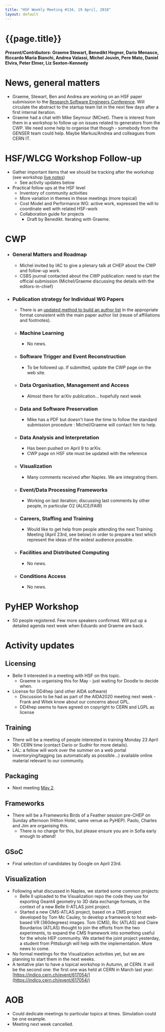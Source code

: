 ```yaml
---
title: "HSF Weekly Meeting #134, 19 April, 2018"
layout: default
---
```


# {{page.title}}

#### *Present/Contributors*: Graeme Stewart, Benedikt Hegner, Dario Menasce, Riccardo Maria Bianchi, Andrea Valassi, Michel Jouvin, Pere Mato, Daniel Elvira, Peter Elmer, Liz Sexton-Kennedy

News, general matters
=====================
-   Graeme, Stewart, Ben and Andrea are working on an HSF paper
    submission to the [Research Software Engineers
    Conference](http://rse.ac.uk/conf2018/call-talks-posters/).
    Will circulate the abstract to the startup team list in the next
    few days after a first internal iteration.
-   Graeme had a chat with Mike Seymour (MCnet). There is interest from
    them in a workshop to follow up on issues related to generators
    from the CWP. We need some help to organise that though - somebody
    from the GENSER team could help. Maybe Markus/Andrea and
    colleagues from CERN IT.
    
HSF/WLCG Workshop Follow-up
===========================
-   Gather important items that we should be tracking after the workshop
    (see workshop [live
    notes](https://docs.google.com/document/d/1QSkvwRK_2HENuxYXcs9Op1dTUK824KddQ1Tfan-P0WU/edit?usp=sharing))
    -   See activity updates below
-   Practical follow ups at the HSF level
    -   Inventory of community activities
    -   More variation in themes in these meetings (more topical)
    -   Cost Model and Performance WG: active work, expressed the will
        to coordinate well with related HSF-work
    -   Collaboration guide for projects
        -   Draft by Benedikt. Iterating with Graeme.
        
CWP
===
-   ### General Matters and Roadmap
    -   Michel invited by IAC to give a plenary talk at CHEP about the CWP and
        follow-up work.
    -   CSBS journal contacted about the CWP publication: need to start
        the official submission (Michel/Graeme discussing the details
        with the editors-in-chief)
-   ### Publication strategy for Individual WG Papers
    -   There is an [updated method
        to build an author list](http://hepsoftwarefoundation.org/cwp/cwp-wg-papers.html)
        in the appropriate format consistent
        with the main paper author list (reuse of affiliations and
        footnotes).
    -   ### Machine Learning
        -   No news.
    -   ### Software Trigger and Event Reconstruction
        -   To be followed up. If submitted, update the CWP page on the
            web site.
    -   ### Data Organisation, Management and Access
        -   Almost there for arXiv publication... hopefully next week
    -   ### Data and Software Preservation
        -   Mike has a PDF but doesn't have the time to follow the
            standard submission procedure : Michel/Graeme will contact
            him to help.
    -   ### Data Analysis and Interpretation
        -   Has been pushed on April 9 to arXiv.
        -   CWP page on HSF site must be updated with the reference
    -   ### Visualization
        -   Many comments received after Naples. We are integrating
            them.
    -   ### Event/Data Processing Frameworks
        -   Working on last iteration; discussing last comments by other
            people, in particular O2 (ALICE/FAIR)
    -   ### Careers, Staffing and Training
        -   Would like to get help from people attending the next
            Training Meeting (April 23rd, see below) in order to
            prepare a text which represent the ideas of the widest
            audience possible.
    -   ### Facilities and Distributed Computing
        -   No news.
    -   ### Conditions Access
        -   No news.

PyHEP Workshop
==============
-   50 people registered. Few more speakers confirmed. Will put up a
    detailed agenda next week when Eduardo and Graeme are back.

Activity updates
================

Licensing
---------
-   Belle II interested in a meeting with HSF on this topic.
    -   Graeme is organising this for May - just waiting for Doodle to
        decide when.
-   License for DD4hep (and other AIDA software)
    -   Discussion to be had as part of the AIDA2020 meeting next week -
        Frank and Witek know about our concerns about GPL.
    -   DD4hep seems to have agreed on copyright to CERN and LGPL as
        license

Training
--------
-   There will be a meeting of people interested in training Monday 23
    April 16h CERN time (contact Dario or Sudhir for more details).
-   LAL: a fellow will work over the summer on a web portal
    inventorying/tagging (as automatically as possible...) available
    online material relevant to our community.
 
Packaging
---------
-   Next meeting [May 2](https://indico.cern.ch/event/719557/).

Frameworks
----------
-   There will be a Frameworks Birds of a Feather session pre-CHEP on
    Sunday afternoon (Hilton Hotel, same venue as PyHEP). Paolo,
    Charles and Jim are organising this.
    -   There is no charge for this, but please ensure you are in Sofia
        early enough to attend!

GSoC
----
-   Final selection of candidates by Google on April 23rd.

Visualization
-------------
-   Following what discussed in Naples, we started some common projects:
    -   Belle II uploaded to the Visualization repo the code they use
        for exporting Geant4 geometry to 3D data exchange formats, in
        the context of a new Belle II-ATLAS joint project.
    -   Started a new CMS-ATLAS project, based on a CMS project
        developed by Tom Mc Cauley, to develop a framework to host
        web-based VR (360degrees) images. Tom (CMS), Ric (ATLAS) and
        Claire Bourdarios (ATLAS) thought to join the efforts from the
        two experiments, to expand the CMS framework into something
        useful for the whole HEP community. We started the joint
        project yesterday, a student from Pittsburgh will help with
        the implementation. More news to come.
-   No formal meetings for the Visualization activities yet, but we are
    planning to start them in the next weeks.
-   A tentative plan to have a topical workshop in Autumn, at CERN. It
    will be the second one: the first one was held at CERN in March
    last year:
    [https://indico.cern.ch/event/617054/](https://indico.cern.ch/event/617054/)

AOB
===
-   Could dedicate meetings to particular topics at times. Simulation
    could be one example.
-   Meeting next week cancelled.
